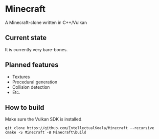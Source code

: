# Minecraft
A Minecraft-clone written in C++/Vulkan

## Current state
It is currently very bare-bones.

## Planned features
* Textures
* Procedural generation
* Collision detection
* Etc.

## How to build
Make sure the Vulkan SDK is installed.
```
git clone https://github.com/IntellectualKoala/Minecraft --recursive
cmake -S Minecraft -B Minecraft\build
```
